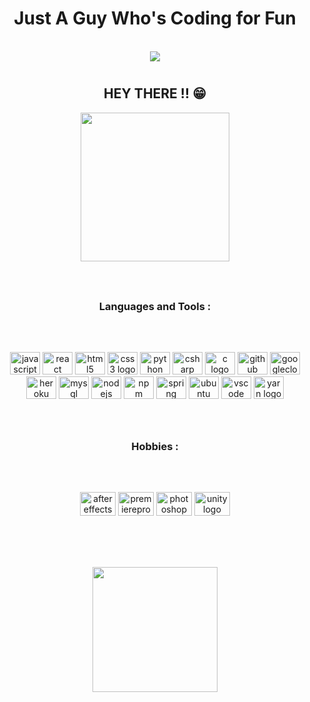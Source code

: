 <h1 align="center">Just A Guy Who's Coding for Fun</h1>

<!-- <div align="center" >-->
<!--   <img height="161" src="https://media.giphy.com/media/v1.Y2lkPTc5MGI3NjExNzdhZjU1NDkzNDRmOGQxYjdiNDA2MDgxM2RmMzBmZGI0NDM0OWEzYyZjdD1n/n5j50VGDzkUqA/giphy.gif"  /> -->
<!-- </div> -->



<!--<div align="center">
  <a href="https://www.linkedin.com/in/kavin-thangavel/"><img src="https://raw.githubusercontent.com/maurodesouza/profile-readme-generator/master/src/assets/icons/social/linkedin/default.svg" width="62" height="35" alt="linkedin logo"  /></a>
  <a href="https://www.instagram.com/kxvinthxngxvel/"><img src="https://raw.githubusercontent.com/maurodesouza/profile-readme-generator/master/src/assets/icons/social/instagram/default.svg" width="62" height="35" alt="instagram logo"  /></a>
  <a href="https://www.youtube.com/@thestoicszen"><img src="https://raw.githubusercontent.com/maurodesouza/profile-readme-generator/master/src/assets/icons/social/youtube/default.svg" width="62" height="35" alt="youtube logo"  /></a>
  <a href="http://discordapp.com/users/781204576011288606"><img src="https://raw.githubusercontent.com/maurodesouza/profile-readme-generator/master/src/assets/icons/social/discord/default.svg" width="62" height="35" alt="discord logo"  /></a>
  <a href="https://t.me/devil_be"><img src="https://raw.githubusercontent.com/maurodesouza/profile-readme-generator/master/src/assets/icons/social/telegram/default.svg" width="62" height="35" alt="telegram logo"  /></a>
</div>

###-->

<br clear="both">

<div align="center">
  <img src="https://komarev.com/ghpvc/?username=Kavinthangavel&color=7289d9&label=Wayfarers"  />
</div>

<h1 align="left"></h1>
<h2 align="center">HEY THERE !! 😁</h2>

<div align="center">
  <img height="238" src="https://25.media.tumblr.com/tumblr_mao3np7zM91qlhck1o3_500.gif"  />
</div>

###

<br clear="both">

<p align="left"></p>

###

<h3 align="center">Languages and Tools :</h3>

###

<br clear="both">

<p align="left"></p>

###

<div align="center">
  <img src="https://cdn.jsdelivr.net/gh/devicons/devicon/icons/javascript/javascript-original.svg" height="36" width="48" alt="javascript logo"  />
  <img src="https://cdn.jsdelivr.net/gh/devicons/devicon/icons/react/react-original.svg" height="36" width="48" alt="react logo"  />
  <img src="https://cdn.jsdelivr.net/gh/devicons/devicon/icons/html5/html5-original.svg" height="36" width="48" alt="html5 logo"  />
  <img src="https://cdn.jsdelivr.net/gh/devicons/devicon/icons/css3/css3-original.svg" height="36" width="48" alt="css3 logo"  />
  <img src="https://cdn.jsdelivr.net/gh/devicons/devicon/icons/python/python-original.svg" height="36" width="48" alt="python logo"  />
  <img src="https://cdn.jsdelivr.net/gh/devicons/devicon/icons/csharp/csharp-original.svg" height="36" width="48" alt="csharp logo"  />
  <img src="https://cdn.jsdelivr.net/gh/devicons/devicon/icons/c/c-original.svg" height="36" width="48" alt="c logo"  />
  <img src="https://cdn.jsdelivr.net/gh/devicons/devicon/icons/github/github-original.svg" height="36" width="48" alt="github logo"  />
  <img src="https://cdn.jsdelivr.net/gh/devicons/devicon/icons/googlecloud/googlecloud-original.svg" height="36" width="48" alt="googlecloud logo"  />
  <img src="https://cdn.jsdelivr.net/gh/devicons/devicon/icons/heroku/heroku-original.svg" height="36" width="48" alt="heroku logo"  />
  <img src="https://cdn.jsdelivr.net/gh/devicons/devicon/icons/mysql/mysql-original.svg" height="36" width="48" alt="mysql logo"  />
  <img src="https://cdn.jsdelivr.net/gh/devicons/devicon/icons/nodejs/nodejs-original.svg" height="36" width="48" alt="nodejs logo"  />
  <img src="https://cdn.jsdelivr.net/gh/devicons/devicon/icons/npm/npm-original-wordmark.svg" height="36" width="48" alt="npm logo"  />
  <img src="https://cdn.jsdelivr.net/gh/devicons/devicon/icons/spring/spring-original.svg" height="36" width="48" alt="spring logo"  />
  <img src="https://cdn.jsdelivr.net/gh/devicons/devicon/icons/ubuntu/ubuntu-plain.svg" height="36" width="48" alt="ubuntu logo"  />
  <img src="https://cdn.jsdelivr.net/gh/devicons/devicon/icons/vscode/vscode-original.svg" height="36" width="48" alt="vscode logo"  />
  <img src="https://cdn.jsdelivr.net/gh/devicons/devicon/icons/yarn/yarn-original.svg" height="36" width="48" alt="yarn logo"  />
</div>

###

<br clear="both">

<p align="left"></p>

###

<h3 align="center">Hobbies :</h3>

###

<br clear="both">



###



###

<div align="center">
  <img src="https://cdn.jsdelivr.net/gh/devicons/devicon/icons/aftereffects/aftereffects-original.svg" height="38" width="57" alt="aftereffects logo"  />
  <img src="https://cdn.jsdelivr.net/gh/devicons/devicon/icons/premierepro/premierepro-original.svg" height="38" width="57" alt="premierepro logo"  />
  <img src="https://cdn.jsdelivr.net/gh/devicons/devicon/icons/photoshop/photoshop-plain.svg" height="38" width="57" alt="photoshop logo"  />
  <img src="https://cdn.jsdelivr.net/gh/devicons/devicon/icons/unity/unity-original.svg" height="38" width="57" alt="unity logo"  />
</div>

###

<br clear="both">

<h1 align="left"></h1>

###

<div align="center">
  <img height="200" src="https://media.giphy.com/media/RbDKaczqWovIugyJmW/giphy.gif"  />
</div>

###
